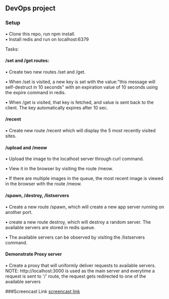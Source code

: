 ## DevOps project
### Setup

•	Clone this repo, run npm install.                                                                                                                          
•	Install redis and run on localhost:6379

Tasks:
#### /set and /get routes:

•	Create two new routes /set and /get. 

•	When /set is visited, a new key is set with the value:"this message will self-destruct in 10 seconds" with an expiration value of 10 seconds using the expire command in redis.

•	When /get is visited, that key is fetched, and value is sent back to the client. The key automatically expires after 10 sec.

#### /recent

•	Create new route /recent which will display the 5 most recently visited sites.

#### /upload and /meow

•	Upload the image to the localhost server through curl command.

•	View it in the browser by visiting the route /meow. 

•	If there are multiple images in the queue, the most recent image is viewed in the browser with the route /meow.

#### /spawn, /destroy, /listservers

•	Create a new route /spawn, which will create a new app server running on another port.

•	create a new route destroy, which will destroy a random server. The available servers are stored in redis queue.

•	The available servers can be observed by visiting the /listservers command.

#### Demonstrate Proxy server

•	Create a proxy that will uniformly deliver requests to available servers.
NOTE: http://localhost:3000 is used as the main server and everytime a request is sent to '/' route, the request gets redirected to one of the available servers

###Screencast Link
[screencast link](https://youtu.be/Z3mKxHzZWYs)





